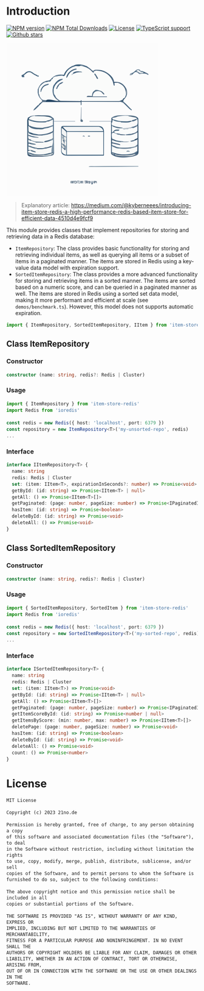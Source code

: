 # Introduction
[![NPM version](https://badgen.net/npm/v/item-store-redis)](https://www.npmjs.com/package/item-store-redis)
[![NPM Total Downloads](https://badgen.net/npm/dt/item-store-redis)](https://www.npmjs.com/package/item-store-redis)
[![License](https://badgen.net/npm/license/item-store-redis)](https://www.npmjs.com/package/item-store-redis)
[![TypeScript support](https://badgen.net/npm/types/item-store-redis)](https://www.npmjs.com/package/item-store-redis)
[![Github stars](https://badgen.net/github/stars/BackendStack21/item-store-redis?icon=github)](https://github.com/BackendStack21/item-store-redis.git)

<img src="illustration.svg" width="400">  

> Explanatory article: https://medium.com/@kyberneees/introducing-item-store-redis-a-high-performance-redis-based-item-store-for-efficient-data-4510d4e9fcf9

This module provides classes that implement repositories for storing and retrieving data in a Redis database:

- `ItemRepository`: The class provides basic functionality for storing and retrieving individual items, as well as querying all items or a subset of items in a paginated manner. The items are stored in Redis using a key-value data model with expiration support. 
- `SortedItemRepository`: The class provides a more advanced functionality for storing and retrieving items in a sorted manner. The items are sorted based on a numeric score, and can be queried in a paginated manner as well. The items are stored in Redis using a sorted set data model, making it more performant and efficient at scale (see `demos/benchmark.ts`). However, this model does not supports automatic expiration.

```ts
import { ItemRepository, SortedItemRepository, IItem } from 'item-store-redis'
```

## Class ItemRepository

### Constructor
```ts
constructor (name: string, redis?: Redis | Cluster)
```

### Usage
```ts
import { ItemRepository } from 'item-store-redis'
import Redis from 'ioredis'

const redis = new Redis({ host: 'localhost', port: 6379 })
const repository = new ItemRepository<T>('my-unsorted-repo', redis)
...
```

### Interface
```ts
interface IItemRepository<T> {
  name: string
  redis: Redis | Cluster
  set: (item: IItem<T>, expirationInSeconds?: number) => Promise<void>
  getById: (id: string) => Promise<IItem<T> | null>
  getAll: () => Promise<IItem<T>[]>
  getPaginated: (page: number, pageSize: number) => Promise<IPaginatedItems<T>>
  hasItem: (id: string) => Promise<boolean>
  deleteById: (id: string) => Promise<void>
  deleteAll: () => Promise<void>
}
```

## Class SortedItemRepository

### Constructor
```ts
constructor (name: string, redis?: Redis | Cluster)
```

### Usage
```ts
import { SortedItemRepository, SortedItem } from 'item-store-redis'
import Redis from 'ioredis'

const redis = new Redis({ host: 'localhost', port: 6379 })
const repository = new SortedItemRepository<T>('my-sorted-repo', redis)
...
```

### Interface
```ts
interface ISortedItemRepository<T> {
  name: string
  redis: Redis | Cluster
  set: (item: IItem<T>) => Promise<void>
  getById: (id: string) => Promise<IItem<T> | null>
  getAll: () => Promise<IItem<T>[]>
  getPaginated: (page: number, pageSize: number) => Promise<IPaginatedItems<T>>
  getItemScoreById: (id: string) => Promise<number | null>
  getItemsByScore: (min: number, max: number) => Promise<IItem<T>[]>
  deletePage: (page: number, pageSize: number) => Promise<void>
  hasItem: (id: string) => Promise<boolean>
  deleteById: (id: string) => Promise<void>
  deleteAll: () => Promise<void>
  count: () => Promise<number>
}
```

# License

```
MIT License

Copyright (c) 2023 21no.de

Permission is hereby granted, free of charge, to any person obtaining a copy
of this software and associated documentation files (the "Software"), to deal
in the Software without restriction, including without limitation the rights
to use, copy, modify, merge, publish, distribute, sublicense, and/or sell
copies of the Software, and to permit persons to whom the Software is
furnished to do so, subject to the following conditions:

The above copyright notice and this permission notice shall be included in all
copies or substantial portions of the Software.

THE SOFTWARE IS PROVIDED "AS IS", WITHOUT WARRANTY OF ANY KIND, EXPRESS OR
IMPLIED, INCLUDING BUT NOT LIMITED TO THE WARRANTIES OF MERCHANTABILITY,
FITNESS FOR A PARTICULAR PURPOSE AND NONINFRINGEMENT. IN NO EVENT SHALL THE
AUTHORS OR COPYRIGHT HOLDERS BE LIABLE FOR ANY CLAIM, DAMAGES OR OTHER
LIABILITY, WHETHER IN AN ACTION OF CONTRACT, TORT OR OTHERWISE, ARISING FROM,
OUT OF OR IN CONNECTION WITH THE SOFTWARE OR THE USE OR OTHER DEALINGS IN THE
SOFTWARE.

```